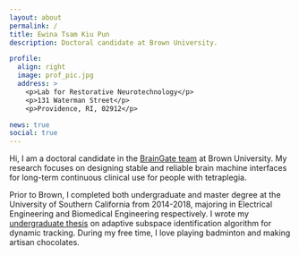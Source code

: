 ```yaml
---
layout: about
permalink: /
title: Ewina Tsam Kiu Pun
description: Doctoral candidate at Brown University.

profile:
  align: right
  image: prof_pic.jpg
  address: >
    <p>Lab for Restorative Neurotechnology</p>
    <p>131 Waterman Street</p>
    <p>Providence, RI, 02912</p>

news: true
social: true
---
```


Hi, I am a doctoral candidate in the <a href="https://www.braingate.org/">BrainGate team</a> at Brown University. My research focuses on designing stable and reliable brain machine interfaces for long-term continuous clinical use for people with tetraplegia.

Prior to Brown, I completed both undergraduate and master degree at the University of Southern California from 2014-2018, majoring in Electrical Engineering and Biomedical Engineering respectively. I wrote my <a href="http://ewinapun.tk/projects/2_project/">undergraduate thesis</a> on adaptive subspace identification algorithm for dynamic tracking. During my free time, I love playing badminton and making artisan chocolates.
